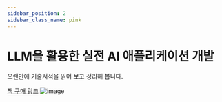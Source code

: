 ```yaml
---
sidebar_position: 2
sidebar_class_name: pink
---
```


# LLM을 활용한 실전 AI 애플리케이션 개발

오랜만에 기술서적을 읽어 보고 정리해 봅니다.

[책 구매 링크](https://www.yes24.com/Product/Goods/129081594)
![image](https://image.yes24.com/goods/129081594/XL)
